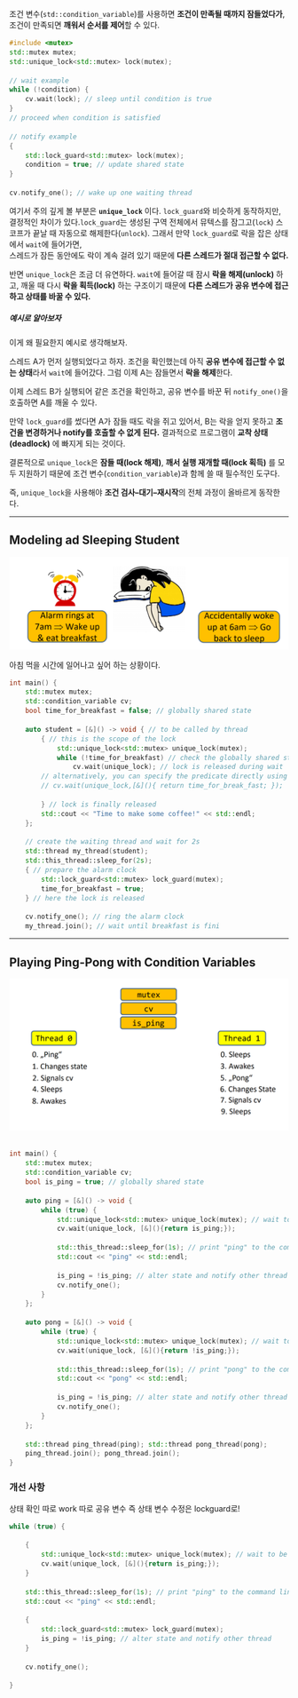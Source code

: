 
조건 변수(`std::condition_variable`)를 사용하면 **조건이 만족될 때까지 잠들었다가**, 조건이 만족되면 **깨워서 순서를 제어**할 수 있다.

```c++
#include <mutex>
std::mutex mutex;
std::unique_lock<std::mutex> lock(mutex);

// wait example
while (!condition) {
	cv.wait(lock); // sleep until condition is true
}
// proceed when condition is satisfied

// notify example
{
	std::lock_guard<std::mutex> lock(mutex);
	condition = true; // update shared state
}

cv.notify_one(); // wake up one waiting thread
```

여기서 주의 깊게 볼 부분은 **`unique_lock`** 이다. `lock_guard`와 비슷하게 동작하지만, 결정적인 차이가 있다.`lock_guard`는 생성된 구역 전체에서 뮤텍스를 잠그고(`lock`) 스코프가 끝날 때 자동으로 해제한다(`unlock`). 그래서 만약 `lock_guard`로 락을 잡은 상태에서 `wait`에 들어가면,  
스레드가 잠든 동안에도 락이 계속 걸려 있기 때문에 **다른 스레드가 절대 접근할 수 없다.**

반면 `unique_lock`은 조금 더 유연하다. `wait`에 들어갈 때 잠시 **락을 해제(unlock)** 하고, 깨울 때 다시 **락을 획득(lock)** 하는 구조이기 때문에 **다른 스레드가 공유 변수에 접근하고 상태를 바꿀 수 있다.**

##### 예시로 알아보자

이게 왜 필요한지 예시로 생각해보자.

스레드 A가 먼저 실행되었다고 하자. 조건을 확인했는데 아직 **공유 변수에 접근할 수 없는 상태**라서 `wait`에 들어갔다. 그럼 이제 A는 잠들면서 **락을 해제**한다.  

이제 스레드 B가 실행되어 같은 조건을 확인하고, 공유 변수를 바꾼 뒤 `notify_one()`을 호출하면 A를 깨울 수 있다.

만약 `lock_guard`를 썼다면 A가 잠들 때도 락을 쥐고 있어서, B는 락을 얻지 못하고 **조건을 변경하거나 notify를 호출할 수 없게 된다.** 결과적으로 프로그램이 **교착 상태(deadlock)** 에 빠지게 되는 것이다.

결론적으로 `unique_lock`은 **잠들 때(lock 해제)**, **깨서 실행 재개할 때(lock 획득)** 를 모두 지원하기 때문에 조건 변수(`condition_variable`)과 함께 쓸 때 필수적인 도구다.

즉, `unique_lock`을 사용해야 **조건 검사–대기–재시작**의 전체 과정이 올바르게 동작한다.

---
## Modeling ad Sleeping Student

![](../images/Pasted%20image%2020251017164444.png)

아침 먹을 시간에 일어나고 싶어 하는 상황이다.

```c++
int main() {
	std::mutex mutex;
	std::condition_variable cv;
	bool time_for_breakfast = false; // globally shared state
	
	auto student = [&]() -> void { // to be called by thread
		{ // this is the scope of the lock
			std::unique_lock<std::mutex> unique_lock(mutex);
			while (!time_for_breakfast) // check the globally shared state
				cv.wait(unique_lock); // lock is released during wait
		// alternatively, you can specify the predicate directly using a closure
		// cv.wait(unique_lock,[&](){ return time_for_break_fast; });
		
		} // lock is finally released
		std::cout << "Time to make some coffee!" << std::endl;
	};
	
	// create the waiting thread and wait for 2s
	std::thread my_thread(student);
	std::this_thread::sleep_for(2s);
	{ // prepare the alarm clock
		std::lock_guard<std::mutex> lock_guard(mutex);
		time_for_breakfast = true;
	} // here the lock is released
	
	cv.notify_one(); // ring the alarm clock
	my_thread.join(); // wait until breakfast is fini
```


---
## Playing Ping-Pong with Condition Variables

![](../images/Pasted%20image%2020251017164750.png)

```c++

int main() {
	std::mutex mutex;
	std::condition_variable cv;
	bool is_ping = true; // globally shared state
	
	auto ping = [&]() -> void {
		while (true) {
			std::unique_lock<std::mutex> unique_lock(mutex); // wait to be signaled
			cv.wait(unique_lock, [&](){return is_ping;});
			
			std::this_thread::sleep_for(1s); // print "ping" to the command line
			std::cout << "ping" << std::endl;
			
			is_ping = !is_ping; // alter state and notify other thread
			cv.notify_one();
		}
	};
	
	auto pong = [&]() -> void {
		while (true) {
			std::unique_lock<std::mutex> unique_lock(mutex); // wait to be signaled
			cv.wait(unique_lock, [&](){return !is_ping;});
			
			std::this_thread::sleep_for(1s); // print "pong" to the command line
			std::cout << "pong" << std::endl;
			
			is_ping = !is_ping; // alter state and notify other thread
			cv.notify_one();
		}
	};
	
	std::thread ping_thread(ping); std::thread pong_thread(pong);
	ping_thread.join(); pong_thread.join();
}
```



### 개선 사항
상태 확인 따로 work 따로 공유 변수 즉 상태 변수 수정은 lockguard로!

```c++
while (true) {
	
	{
		std::unique_lock<std::mutex> unique_lock(mutex); // wait to be signaled
		cv.wait(unique_lock, [&](){return is_ping;});
	}
	
	std::this_thread::sleep_for(1s); // print "ping" to the command line
	std::cout << "ping" << std::endl;
	
	{
		std::lock_guard<std::mutex> lock_guard(mutex);
		is_ping = !is_ping; // alter state and notify other thread
	}
	
	cv.notify_one();

}

```